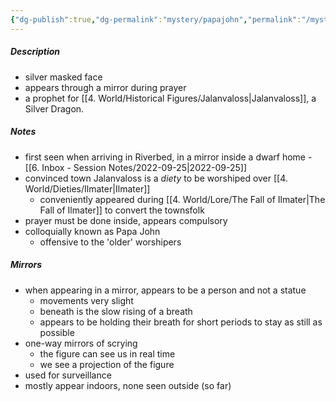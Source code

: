 ```yaml
---
{"dg-publish":true,"dg-permalink":"mystery/papajohn","permalink":"/mystery/papajohn/","dgHomeLink":true,"dgPassFrontmatter":false}
---
```


##### Description
- silver masked face
- appears through a mirror during prayer
- a prophet for [[4. World/Historical Figures/Jalanvaloss|Jalanvaloss]], a Silver Dragon.

##### Notes
- first seen when arriving in Riverbed, in a mirror inside a dwarf home - [[6. Inbox - Session Notes/2022-09-25|2022-09-25]]
- convinced town Jalanvaloss is a *diety* to be worshiped over [[4. World/Dieties/Ilmater|Ilmater]]
	- conveniently appeared during [[4. World/Lore/The Fall of Ilmater|The Fall of Ilmater]] to convert the townsfolk
- prayer must be done inside, appears compulsory
- colloquially known as Papa John
	- offensive to the 'older' worshipers


##### Mirrors
- when appearing in a mirror, appears to be a person and not a statue
	- movements very slight
	- beneath is the slow rising of a breath
	- appears to be holding their breath for short periods to stay as still as possible
- one-way mirrors of scrying
	- the figure can see us in real time
	- we see a projection of the figure
- used for surveillance
- mostly appear indoors, none seen outside (so far)